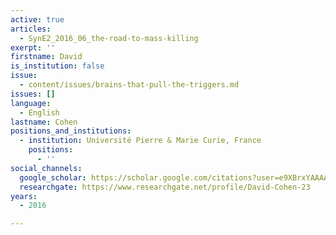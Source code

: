 ```yaml
---
active: true
articles:
  - SynE2_2016_06_the-road-to-mass-killing
exerpt: ''
firstname: David
is_institution: false
issue:
  - content/issues/brains-that-pull-the-triggers.md
issues: []
language:
  - English
lastname: Cohen
positions_and_institutions:
  - institution: Université Pierre & Marie Curie, France
    positions:
      - ''
social_channels:
  google_scholar: https://scholar.google.com/citations?user=e9XBrxYAAAAJ&hl=fr
  researchgate: https://www.researchgate.net/profile/David-Cohen-23
years:
  - 2016

---
```


